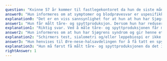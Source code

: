 ```yaml
---
question: "Kvinne 57 år kommer til fastlegekontoret da hun de siste månedene har følt seg utmattet og hatt smerter i ledd og muskulatur. Hun har også litt tørre slimhinner, og spesielt er hun plaget med tørre og øyne og tåkesyn. Blodprøvene viser at hun har positiv ANA, men negative undergrupper. IgG er lett forhøyet til 16,1 g/L (ref. 6,0-15,3). Hun vil vite hva som feiler henne og få hjelp med plagene sine. Hva er den mest riktige måte å håndtere henne på?"
answer0: "Hun informeres om at symptomer og blodprøvesvar er uspesifikke og at det ikke er nødvendig med videre utredning. Mange har slike symptomer etter menopause. Hun kan få analgetika ved behov."
explanation0: "Det er en viss sannsynlighet for at hun at hun har Sjøgrens syndrom og dette bør utredes videre slik at hun kan få best mulig oppfølging."
answer1: "Hun får målt tåre- og spyttproduksjon. Dersom hun har redusert tåre- og/eller spyttproduksjon, kan det være aktuelt å ta en spyttkjertelbiopsi."
explanation1: "Riktig svar. Ved å måle tåre- og spyttproduksjonen får man objektiv informasjon om hun har patologisk nedsatt tåre- og spyttproduksjon, og dermed kan man avklare om det er sannsynlig at hun har diagnosen Sjøgrens syndrom. Dersom dette er tilfelle, kan man eventuelt henvise til Øre-nese-halsavdelingen for spyttkjertelbiopsi dersom det er viktig for pasienten med en diagnostisk avklaring. Før en biopsi må hun informeres grundig om potensielle komplikasjoner og at en eventuell diagnose i hennes tilfelle ikke vil endre behandlingen."
answer2: "Hun informeres om at hun har Sjøgrens syndrom og gir henne et NSAID for ledd- og muskelsmerter"
explanation2: "Schirmers test, sialometri og/eller leppebiospi er ikke utført og dermed har man ikke tilstrekkelig grunnlag for å stille diagnosen Sjøgrens syndrom. Det er heller ikke tilstrekkelig å gi henne et NSAID. Hun må få informasjon om lokalbehandling og ev. 'blå resept' på kunstig tårevæske dersom hun har lav tåreproduksjon."
answer3: "Hun henvises til Øre-nese-halsavdelingen for å få tatt en spyttkjertelbiopsi. Dersom denne er positiv, må hun følges opp av Revmatologisk avdeling."
explanation3: "Hun må først få målt tåre- og spyttproduksjonen da det ikke er grunnlag for spyttkjertelbiopsi dersom hun har normal tåre- og spyttproduksjon. Hun utsettes da for unødig risiko for komplikasjoner."
rightAnswer: 1
---
```

